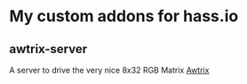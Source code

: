 # My custom addons for hass.io
## awtrix-server
A server to drive the very nice 8x32 RGB Matrix [Awtrix](https://awtrix.github.io/AWTRIX2.0-Docs_Beta/#/de-de/)
